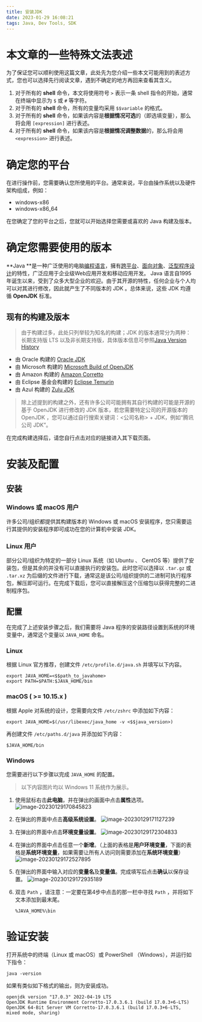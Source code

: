```yaml
---
title: 安装JDK
date: 2023-01-29 16:08:21
tags: Java, Dev Tools, SDK
---
```


# 本文章的一些特殊文法表述

为了保证您可以顺利使用这篇文章，此处先为您介绍一些本文可能用到的表述方式，您也可以选择先行阅读文章，遇到不确定的地方再回来查看其含义。

1. 对于所有的 **shell** 命令，本文将使用符号 `>` 表示一条 shell 指令的开始，通常在终端中显示为 `$` 或 `#` 等字符。
2. 对于所有的 **shell** 命令，所有的变量均采用 `$$variable` 的格式。
3. 对于所有的 **shell** 命令，如果该内容是**根据情况可选**的（即选填变量），那么将会用 `[expression]` 进行表述。
4. 对于所有的 **shell** 命令，如果该内容是**根据情况调整数据**的，那么将会用 `<expression>` 进行表述。

# 确定您的平台

在进行操作前，您需要确认您所使用的平台。通常来说，平台由操作系统以及硬件架构组成，例如：

- windows-x86
- windows-x86_64

在您确定了您的平台之后，您就可以开始选择您需要或喜欢的 Java 构建及版本。

# 确定您需要使用的版本

**Java **是一种广泛使用的电脑[编程语言](https://zh.wikipedia.org/wiki/编程语言)，擁有[跨平台](https://zh.wikipedia.org/wiki/跨平台)、[面向对象](https://zh.wikipedia.org/wiki/物件導向)、[泛型程序设计](https://zh.wikipedia.org/wiki/泛型程式設計)的特性，广泛应用于企业级Web应用开发和移动应用开发。 Java 语言自1995年诞生以来，受到了众多大型企业的欢迎。由于其开源的特性，任何企业与个人均可以对其进行修改，因此就产生了不同版本的 JDK 。总体来说，这些 JDK 均遵循 **OpenJDK** 标准。

## 现有的构建及版本

> 由于构建过多，此处只列举较为知名的构建；JDK 的版本通常分为两种：长期支持版 LTS 以及非长期支持版，具体版本信息可参照[Java Version History](https://en.wikipedia.org/wiki/Java_version_history)

- 由 Oracle 构建的 [Oracle JDK](https://www.oracle.com/java/) 
- 由 Microsoft 构建的 [Microsoft Build of OpenJDK](https://www.microsoft.com/openjdk)
- 由 Amazon 构建的 [Amazon Corretto](https://aws.amazon.com/corretto)
- 由 Eclipse 基金会构建的 [Eclipse Temurin](https://projects.eclipse.org/projects/adoptium.temurin)
- 由 Azul 构建的 [Zulu JDK](https://www.azul.com/downloads/?package=jdk)

> 除上述提到的构建之外，还有许多公司可能拥有其自行构建的可能是开源的基于 OpenJDK 进行修改的 JDK 版本，若您需要特定公司的开源版本的 OpenJDK ，您可以通过自行搜索关键词：<公司名称> + JDK，例如“腾讯公司 JDK”。

在完成构建选择后，请您自行点击对应的链接进入其下载页面。

# 安装及配置

## 安装

### Windows 或 macOS 用户

许多公司/组织都提供其构建版本的 Windows 或 macOS 安装程序，您只需要运行其提供的安装程序即可成功在您的计算机中安装 JDK。

### Linux 用户

部分公司/组织为特定的一部分 Linux 系统（如 Ubuntu 、 CentOS 等）提供了安装包，但是其余的并没有可以直接执行的安装包。此时您可以选择以 `.tar.gz` 或 `.tar.xz` 为后缀的文件进行下载，通常这是该公司/组织提供的二进制可执行程序包，解压即可运行。在完成下载后，您可以直接解压这个压缩包以获得完整的二进制程序包。

## 配置

在完成了上述安装步骤之后，我们需要将 Java 程序的安装路径设置到系统的环境变量中，通常这个变量以 `JAVA_HOME` 命名。

### Linux

根据 Linux 官方推荐，创建文件 `/etc/profile.d/java.sh` 并填写以下内容。

```shell
export JAVA_HOME=<$$path_to_javahome>
export PATH=$PATH:$JAVA_HOME/bin
```

### macOS ( >= 10.15.x )

根据 Apple 对系统的设计，您需要向文件 `/etc/zshrc` 中添加如下内容：

```shell
export JAVA_HOME=$(/usr/libexec/java_home -v <$$java_version>)
```

再创建文件 `/etc/paths.d/java` 并添加如下内容：

```shell
$JAVA_HOME/bin
```

### Windows

您需要进行以下步骤以完成 `JAVA_HOME` 的配置。

> 以下内容图片均以 Windows 11 系统作为展示。

1. 使用鼠标右击**此电脑**，并在弹出的画面中点击**属性**选项。
   ![image-20230129170845823](https://dist.cq.vorbote.cn/images/typora-images/image-20230129170845823.png)
2. 在弹出的界面中点击**高级系统设置**。
   ![image-20230129171127239](https://dist.cq.vorbote.cn/images/typora-images/image-20230129171127239.png)
3. 在弹出的界面中点击**环境变量设置**。
   ![image-20230129172304833](https://dist.cq.vorbote.cn/images/typora-images/image-20230129172304833.png)
4. 在弹出的界面中点击任意一个**新增**。（上面的表格是**用户环境变量**，下面的表格是**系统环境变量**，如果需要让所有人访问则需要添加在**系统环境变量**）
   ![image-20230129172527895](https://dist.cq.vorbote.cn/images/typora-images/image-20230129172527895.png)
5. 在弹出的界面中输入对应的**变量名**及**变量值**。完成填写后点击**确认**以保存设置。
   ![image-20230129172935189](https://dist.cq.vorbote.cn/images/typora-images/image-20230129172935189.png)

6. 双击 `Path` ，请注意：一定要在第4步中点击的那一栏中寻找 `Path` ，并将如下文本添加到最末尾。
   ```shell
   %JAVA_HOME%\bin
   ```

# 验证安装

打开系统中的终端（Linux 或 macOS）或 PowerShell （Windows），并运行如下指令：

```shell
java -version
```

如果有类似如下格式的输出，则为安装成功。

```shell
openjdk version "17.0.3" 2022-04-19 LTS
OpenJDK Runtime Environment Corretto-17.0.3.6.1 (build 17.0.3+6-LTS)
OpenJDK 64-Bit Server VM Corretto-17.0.3.6.1 (build 17.0.3+6-LTS, mixed mode, sharing)
```

